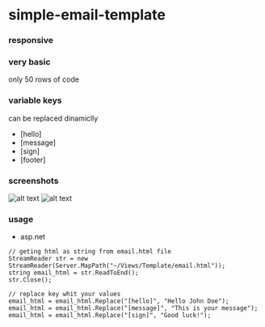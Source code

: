 # simple-email-template

### responsive

### very basic
only 50 rows of code

### variable keys
can be replaced dinamiclly
* [hello]
* [message]
* [sign]
* [footer]

### screenshots
![alt text](https://github.com/vastril4o/simple-email-template/blob/master/img/Screenshot1.png)
![alt text](https://github.com/vastril4o/simple-email-template/blob/master/img/Screenshot2.png)

### usage
* asp.net
```
// geting html as string from email.html file
StreamReader str = new StreamReader(Server.MapPath("~/Views/Template/email.html"));
string email_html = str.ReadToEnd();
str.Close();

// replace key whit your values
email_html = email_html.Replace("[hello]", "Hello John Doe");
email_html = email_html.Replace("[message]", "This is your message");
email_html = email_html.Replace("[sign]", "Good luck!");
```

